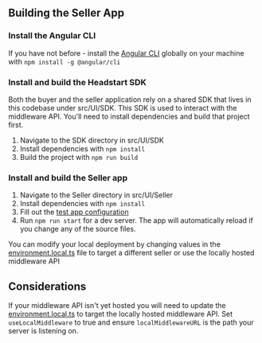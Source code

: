 ## Building the Seller App

### Install the Angular CLI
If you have not before - install the [Angular CLI](https://github.com/angular/angular-cli/wiki) globally on your machine with `npm install -g @angular/cli`

### Install and build the Headstart SDK
Both the buyer and the seller application rely on a shared SDK that lives in this codebase under src/UI/SDK. This SDK is used to interact with the middleware API. You'll need to install dependencies and build that project first.

1. Navigate to the SDK directory in src/UI/SDK
2. Install dependencies with `npm install`
3. Build the project with `npm run build` 

### Install and build the Seller app
1. Navigate to the Seller directory in src/UI/Seller
2. Install dependencies with `npm install`
3. Fill out the [test app configuration](./src/assets/appConfigs/defaultadmin-test.json)
4. Run `npm run start` for a dev server. The app will automatically reload if you change any of the source files.

You can modify your local deployment by changing values in the [environment.local.ts](./src/environments/environment.local.ts) file to target a different seller or use the locally hosted middleware API

## Considerations

If your middleware API isn't yet hosted you will need to update the [environment.local.ts](./src/environments/environment.local.ts) to target the locally hosted middleware API. Set `useLocalMiddleware` to true and ensure `localMiddlewareURL` is the path your server is listening on.
